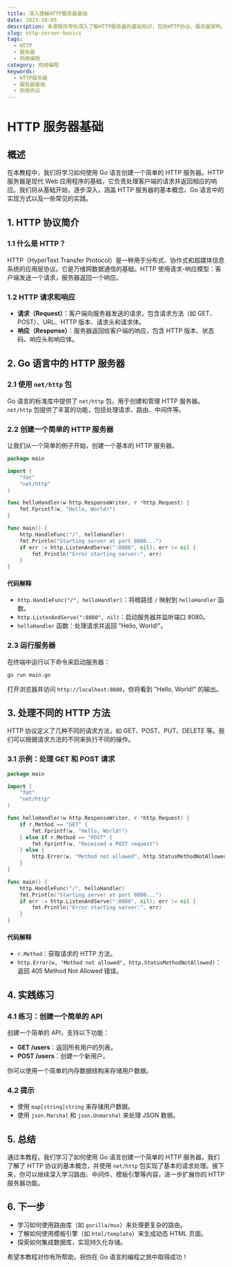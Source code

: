 ```yaml
---
title: 深入理解HTTP服务器基础
date: 2023-10-05
description: 本课程将带你深入了解HTTP服务器的基础知识，包括HTTP协议、服务器架构、请求处理和响应生成等关键概念。
slug: http-server-basics
tags:
  - HTTP
  - 服务器
  - 网络编程
category: 网络编程
keywords:
  - HTTP服务器
  - 服务器基础
  - 网络协议
---
```


# HTTP 服务器基础

## 概述

在本教程中，我们将学习如何使用 Go 语言创建一个简单的 HTTP 服务器。HTTP 服务器是现代 Web 应用程序的基础，它负责处理客户端的请求并返回相应的响应。我们将从基础开始，逐步深入，涵盖 HTTP 服务器的基本概念、Go 语言中的实现方式以及一些常见的实践。

## 1. HTTP 协议简介

### 1.1 什么是 HTTP？

HTTP（HyperText Transfer Protocol）是一种用于分布式、协作式和超媒体信息系统的应用层协议。它是万维网数据通信的基础。HTTP 使用请求-响应模型：客户端发送一个请求，服务器返回一个响应。

### 1.2 HTTP 请求和响应

- **请求（Request）**：客户端向服务器发送的请求，包含请求方法（如 GET、POST）、URL、HTTP 版本、请求头和请求体。
- **响应（Response）**：服务器返回给客户端的响应，包含 HTTP 版本、状态码、响应头和响应体。

## 2. Go 语言中的 HTTP 服务器

### 2.1 使用 `net/http` 包

Go 语言的标准库中提供了 `net/http` 包，用于创建和管理 HTTP 服务器。`net/http` 包提供了丰富的功能，包括处理请求、路由、中间件等。

### 2.2 创建一个简单的 HTTP 服务器

让我们从一个简单的例子开始，创建一个基本的 HTTP 服务器。

```go
package main

import (
    "fmt"
    "net/http"
)

func helloHandler(w http.ResponseWriter, r *http.Request) {
    fmt.Fprintf(w, "Hello, World!")
}

func main() {
    http.HandleFunc("/", helloHandler)
    fmt.Println("Starting server at port 8080...")
    if err := http.ListenAndServe(":8080", nil); err != nil {
        fmt.Println("Error starting server:", err)
    }
}
```

#### 代码解释

- `http.HandleFunc("/", helloHandler)`：将根路径 `/` 映射到 `helloHandler` 函数。
- `http.ListenAndServe(":8080", nil)`：启动服务器并监听端口 8080。
- `helloHandler` 函数：处理请求并返回 "Hello, World!"。

### 2.3 运行服务器

在终端中运行以下命令来启动服务器：

```bash
go run main.go
```

打开浏览器并访问 `http://localhost:8080`，你将看到 "Hello, World!" 的输出。

## 3. 处理不同的 HTTP 方法

HTTP 协议定义了几种不同的请求方法，如 GET、POST、PUT、DELETE 等。我们可以根据请求方法的不同来执行不同的操作。

### 3.1 示例：处理 GET 和 POST 请求

```go
package main

import (
    "fmt"
    "net/http"
)

func helloHandler(w http.ResponseWriter, r *http.Request) {
    if r.Method == "GET" {
        fmt.Fprintf(w, "Hello, World!")
    } else if r.Method == "POST" {
        fmt.Fprintf(w, "Received a POST request")
    } else {
        http.Error(w, "Method not allowed", http.StatusMethodNotAllowed)
    }
}

func main() {
    http.HandleFunc("/", helloHandler)
    fmt.Println("Starting server at port 8080...")
    if err := http.ListenAndServe(":8080", nil); err != nil {
        fmt.Println("Error starting server:", err)
    }
}
```

#### 代码解释

- `r.Method`：获取请求的 HTTP 方法。
- `http.Error(w, "Method not allowed", http.StatusMethodNotAllowed)`：返回 405 Method Not Allowed 错误。

## 4. 实践练习

### 4.1 练习：创建一个简单的 API

创建一个简单的 API，支持以下功能：

- **GET /users**：返回所有用户的列表。
- **POST /users**：创建一个新用户。

你可以使用一个简单的内存数据结构来存储用户数据。

### 4.2 提示

- 使用 `map[string]string` 来存储用户数据。
- 使用 `json.Marshal` 和 `json.Unmarshal` 来处理 JSON 数据。

## 5. 总结

通过本教程，我们学习了如何使用 Go 语言创建一个简单的 HTTP 服务器。我们了解了 HTTP 协议的基本概念，并使用 `net/http` 包实现了基本的请求处理。接下来，你可以继续深入学习路由、中间件、模板引擎等内容，进一步扩展你的 HTTP 服务器功能。

## 6. 下一步

- 学习如何使用路由库（如 `gorilla/mux`）来处理更复杂的路由。
- 了解如何使用模板引擎（如 `html/template`）来生成动态 HTML 页面。
- 探索如何集成数据库，实现持久化存储。

希望本教程对你有所帮助，祝你在 Go 语言的编程之旅中取得成功！